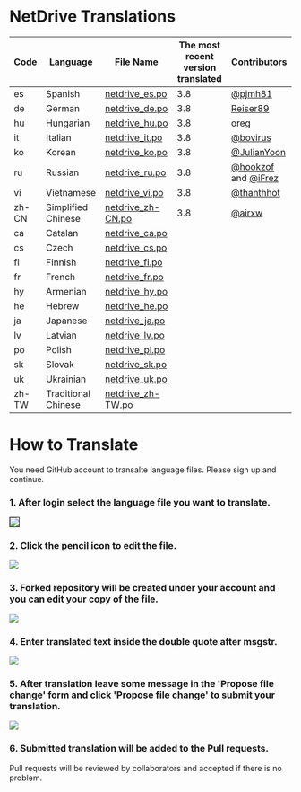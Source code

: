# NetDrive Translations

| Code | Language | File Name | The most recent version translated | Contributors |
----------| ----------|----------|------------|---------|
es | Spanish | [netdrive_es.po](https://github.com/bdrive/netdrive3-i18n/blob/master/netdrive_es.po) | 3.8 | [@pjmh81](https://github.com/Pjmh81) |
de | German | [netdrive_de.po](https://github.com/bdrive/netdrive3-i18n/blob/master/netdrive_de.po) | 3.8  | [Reiser89](https://github.com/Reiser89) |
hu | Hungarian | [netdrive_hu.po](https://github.com/bdrive/netdrive3-i18n/blob/master/netdrive_hu.po) | 3.8 | oreg |
it | Italian | [netdrive_it.po](https://github.com/bdrive/netdrive3-i18n/blob/master/netdrive_it.po) | 3.8 | [@bovirus](https://github.com/bovirus) |
ko | Korean | [netdrive_ko.po](https://github.com/bdrive/netdrive3-i18n/blob/master/netdrive_ko.po) | 3.8 | [@JulianYoon](https://github.com/JulianYoon) |
ru | Russian | [netdrive_ru.po](https://github.com/bdrive/netdrive3-i18n/blob/master/netdrive_ru.po) | 3.8 | [@hookzof](https://github.com/hookzof) and [@iFrez](https://github.com/iFrez) |
vi | Vietnamese | [netdrive_vi.po](https://github.com/bdrive/netdrive3-i18n/blob/master/netdrive_vi.po) | 3.8 | [@thanthhot](https://github.com/thanhthot) |
zh-CN | Simplified Chinese | [netdrive_zh-CN.po](https://github.com/bdrive/netdrive3-i18n/blob/master/netdrive_zh-CN.po) | 3.8 | [@airxw](https://github.com/airxw) |
ca | Catalan | [netdrive_ca.po](https://github.com/bdrive/netdrive3-i18n/blob/master/netdrive_ca.po) |  | |
cs | Czech | [netdrive_cs.po](https://github.com/bdrive/netdrive3-i18n/blob/master/netdrive_cs.po) |  | |
fi | Finnish | [netdrive_fi.po](https://github.com/bdrive/netdrive3-i18n/blob/master/netdrive_fi.po) |  | |
fr | French | [netdrive_fr.po](https://github.com/bdrive/netdrive3-i18n/blob/master/netdrive_fr.po) |  | |
hy | Armenian | [netdrive_hy.po](https://github.com/bdrive/netdrive3-i18n/blob/master/netdrive_hy.po) |  | |
he | Hebrew | [netdrive_he.po](https://github.com/bdrive/netdrive3-i18n/blob/master/netdrive_he.po) |  | |
ja | Japanese | [netdrive_ja.po](https://github.com/bdrive/netdrive3-i18n/blob/master/netdrive_ja.po) |  | |
lv | Latvian | [netdrive_lv.po](https://github.com/bdrive/netdrive3-i18n/blob/master/netdrive_lv.po) |  | |
po | Polish | [netdrive_pl.po](https://github.com/bdrive/netdrive3-i18n/blob/master/netdrive_pl.po) |  | |
sk | Slovak | [netdrive_sk.po](https://github.com/bdrive/netdrive3-i18n/blob/master/netdrive_sk.po) |  | |
uk | Ukrainian | [netdrive_uk.po](https://github.com/bdrive/netdrive3-i18n/blob/master/netdrive_uk.po) |  | |
zh-TW | Traditional Chinese | [netdrive_zh-TW.po](https://github.com/bdrive/netdrive3-i18n/blob/master/netdrive_zh-TW.po) |  | |

# How to Translate

You need GitHub account to transalte language files. Please sign up and continue.

### 1. After login select the language file you want to translate.

<img src="images/readme-select-file.png" border="1">

### 2. Click the pencil icon to edit the file.

<img src="images/readme-click-pencil.png">

### 3. Forked repository will be created under your account and you can edit your copy of the file.

<img src="images/readme-edit.png">

### 4. Enter translated text inside the double quote after msgstr.

<img src="images/readme-msgstr.png">

### 5. After translation leave some message in the 'Propose file change' form and click 'Propose file change' to submit your translation.

<img src="images/readme-submit.png">

### 6. Submitted translation will be added to the Pull requests.

Pull requests will be reviewed by collaborators and accepted if there is no problem.
